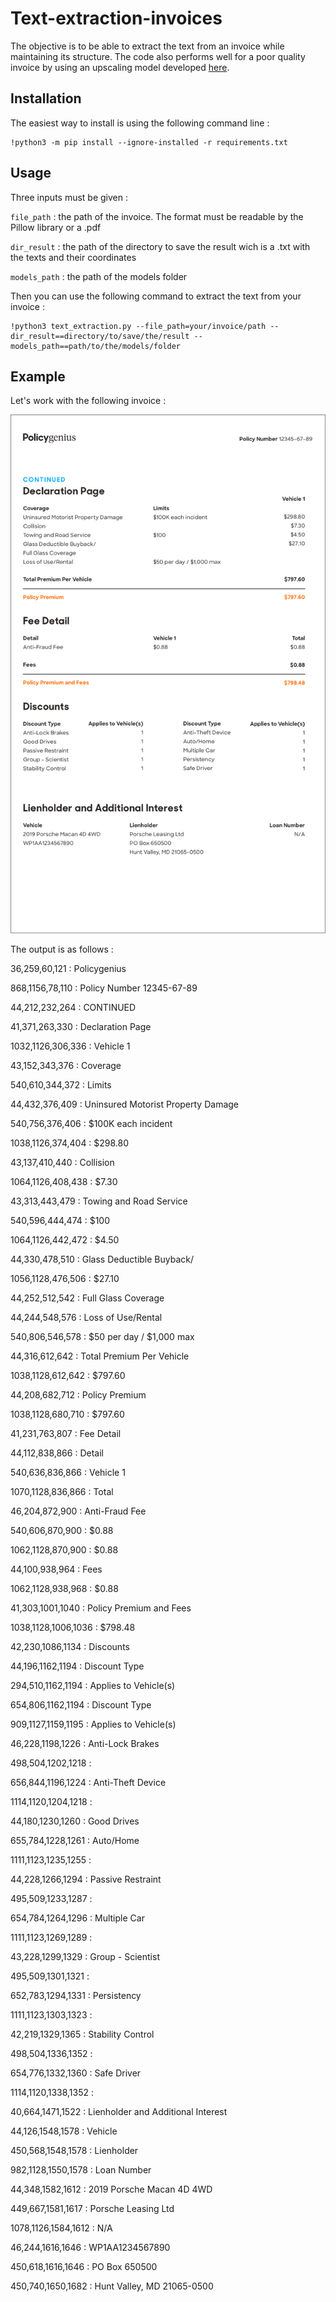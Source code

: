 Text-extraction-invoices
=====================

The objective is to be able to extract the text from an invoice while maintaining its structure. 
The code also performs well for a poor quality invoice by using an upscaling model developed [here](https://github.com/openvinotoolkit/openvino_notebooks/tree/main/notebooks/202-vision-superresolution).

Installation
----

The easiest way to install is using the following command line : 
~~~ 
!python3 -m pip install --ignore-installed -r requirements.txt 
~~~

Usage
----

Three inputs must be given :

``file_path`` : the path of the invoice. The format must be readable by the Pillow library or a .pdf

``dir_result`` : the path of the directory to save the result wich is a .txt with the texts and their coordinates

``models_path`` : the path of the models folder

Then you can use the following command to extract the text from your invoice :

~~~ 
!python3 text_extraction.py --file_path=your/invoice/path --dir_result==directory/to/save/the/result --models_path==path/to/the/models/folder
~~~

Example
----

Let's work with the following invoice :

![scale=0.5](image/sample-auto-insurance-declarations-page_2_2x.jpg)

The output is as follows :

36,259,60,121 : Policygenius

868,1156,78,110 : Policy Number 12345-67-89

44,212,232,264 : CONTINUED

41,371,263,330 : Declaration Page

1032,1126,306,336 : Vehicle 1

43,152,343,376 : Coverage

540,610,344,372 : Limits

44,432,376,409 : Uninsured Motorist Property Damage

540,756,376,406 : $100K each incident

1038,1126,374,404 : $298.80

43,137,410,440 : Collision

1064,1126,408,438 : $7.30

43,313,443,479 : Towing and Road Service

540,596,444,474 : $100

1064,1126,442,472 : $4.50

44,330,478,510 : Glass Deductible Buyback/

1056,1128,476,506 : $27.10

44,252,512,542 : Full Glass Coverage

44,244,548,576 : Loss of Use/Rental

540,806,546,578 : $50 per day / $1,000 max

44,316,612,642 : Total Premium Per Vehicle

1038,1128,612,642 : $797.60

44,208,682,712 : Policy Premium

1038,1128,680,710 : $797.60

41,231,763,807 : Fee Detail

44,112,838,866 : Detail

540,636,836,866 : Vehicle 1

1070,1128,836,866 : Total

46,204,872,900 : Anti-Fraud Fee

540,606,870,900 : $0.88

1062,1128,870,900 : $0.88

44,100,938,964 : Fees

1062,1128,938,968 : $0.88

41,303,1001,1040 : Policy Premium and Fees

1038,1128,1006,1036 : $798.48

42,230,1086,1134 : Discounts

44,196,1162,1194 : Discount Type

294,510,1162,1194 : Applies to Vehicle(s)

654,806,1162,1194 : Discount Type

909,1127,1159,1195 : Applies to Vehicle(s)

46,228,1198,1226 : Anti-Lock Brakes

498,504,1202,1218 : 

656,844,1196,1224 : Anti-Theft Device

1114,1120,1204,1218 : 

44,180,1230,1260 : Good Drives

655,784,1228,1261 : Auto/Home

1111,1123,1235,1255 : 

44,228,1266,1294 : Passive Restraint

495,509,1233,1287 : 

654,784,1264,1296 : Multiple Car

1111,1123,1269,1289 :

43,228,1299,1329 : Group - Scientist

495,509,1301,1321 : 

652,783,1294,1331 : Persistency

1111,1123,1303,1323 : 

42,219,1329,1365 : Stability Control

498,504,1336,1352 : 

654,776,1332,1360 : Safe Driver

1114,1120,1338,1352 : 

40,664,1471,1522 : Lienholder and Additional Interest

44,126,1548,1578 : Vehicle

450,568,1548,1578 : Lienholder

982,1128,1550,1578 : Loan Number

44,348,1582,1612 : 2019 Porsche Macan 4D 4WD

449,667,1581,1617 : Porsche Leasing Ltd

1078,1126,1584,1612 : N/A

46,244,1616,1646 : WP1AA1234567890

450,618,1616,1646 : PO Box 650500

450,740,1650,1682 : Hunt Valley, MD 21065-0500

